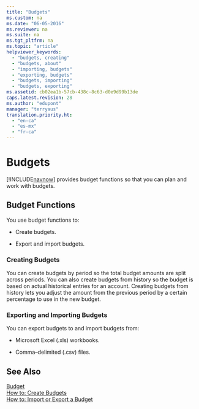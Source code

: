 ```yaml
---
title: "Budgets"
ms.custom: na
ms.date: "06-05-2016"
ms.reviewer: na
ms.suite: na
ms.tgt_pltfrm: na
ms.topic: "article"
helpviewer_keywords: 
  - "budgets, creating"
  - "budgets, about"
  - "importing, budgets"
  - "exporting, budgets"
  - "budgets, importing"
  - "budgets, exporting"
ms.assetid: cb02ea1b-57cb-438c-8c63-d0e9d99b13de
caps.latest.revision: 28
ms.author: "edupont"
manager: "terryaus"
translation.priority.ht: 
  - "en-ca"
  - "es-mx"
  - "fr-ca"
---
```

# Budgets
[!INCLUDE[navnow](../../ApplicationDesign/includes/navnow_md.md)] provides budget functions so that you can plan and work with budgets.  
  
## Budget Functions  
 You use budget functions to:  
  
-   Create budgets.  
  
-   Export and import budgets.  
  
### Creating Budgets  
 You can create budgets by period so the total budget amounts are split across periods. You can also create budgets from history so the budget is based on actual historical entries for an account. Creating budgets from history lets you adjust the amount from the previous period by a certain percentage to use in the new budget.  
  
### Exporting and Importing Budgets  
 You can export budgets to and import budgets from:  
  
-   Microsoft Excel \(.xls\) workbooks.  
  
-   Comma–delimited \(.csv\) files.  
  
## See Also  
 [Budget](assetId:///1406d618-4ce2-4c02-b70f-298f79bd229d)   
 [How to: Create Budgets](../../LocalFunctionalityForMicrosoftDynamicsNav2016/Canada/how-to-create-budgets.md)   
 [How to: Import or Export a Budget](../../Finance/how-to-import-or-export-a-budget.md)